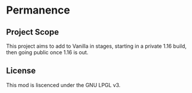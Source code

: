 # Permanence

## Project Scope

This project aims to add to Vanilla in stages, starting in a private 1.16 build, then going public once 1.16 is out.

## License

This mod is liscenced under the GNU LPGL v3.
